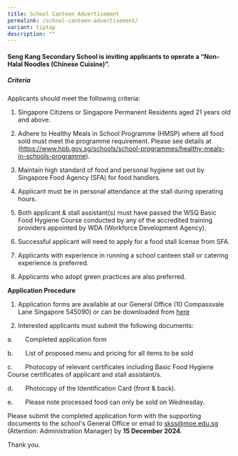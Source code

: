 ```yaml
---
title: School Canteen Advertisement
permalink: /school-canteen-advertisement/
variant: tiptap
description: ""
---
```

<h4>Seng Kang Secondary School is inviting applicants to operate a “Non-Halal Noodles (Chinese Cuisine)”.</h4>
<h5>Criteria</h5>
<p>Applicants should meet the following criteria:</p>
<ol data-tight="true" class="tight">
<li>
<p>Singapore Citizens or Singapore Permanent Residents aged 21 years old
and above.</p>
</li>
<li>
<p>Adhere to Healthy Meals in School Programme (HMSP) where all food sold
must meet the programme requirement. Please see details at (<a href="https://www.hpb.gov.sg/schools/school-programmes/healthy-meals-in-schools-programme" rel="noopener noreferrer nofollow" target="_blank">https://www.hpb.gov.sg/schools/school-programmes/healthy-meals-in-schools-programme</a>).</p>
</li>
<li>
<p>Maintain high standard of food and personal hygiene set out by Singapore
Food Agency (SFA) for food handlers.</p>
</li>
<li>
<p>Applicant must be in personal attendance at the stall during operating
hours.</p>
</li>
<li>
<p>Both applicant &amp; stall assistant(s) must have passed the WSQ Basic
Food Hygiene Course conducted by any of the accredited training providers
appointed by WDA (Workforce Development Agency).</p>
</li>
<li>
<p>Successful applicant will need to apply for a food stall license from
SFA.</p>
</li>
<li>
<p>Applicants with experience in running a school canteen stall or catering
experience is preferred.</p>
</li>
<li>
<p>Applicants who adopt green practices are also preferred.</p>
</li>
</ol>
<p><strong>Application Procedure</strong>
</p>
<ol data-tight="true" class="tight">
<li>
<p>Application forms are available at our General Office (10 Compassvale
Lane Singapore 545090) or can be downloaded from <a href="/files/Canteen_Application_Form_2025___Non_Halal___Noodles_Chinese_Cusine.pdf" rel="noopener nofollow" target="_blank">here</a>
</p>
</li>
<li>
<p>Interested applicants must submit the following documents:</p>
</li>
</ol>
<p>a.&nbsp;&nbsp;&nbsp;&nbsp;&nbsp;&nbsp; Completed application form</p>
<p>b.&nbsp;&nbsp;&nbsp;&nbsp;&nbsp;&nbsp; List of proposed menu and pricing
for all items to be sold</p>
<p>c.&nbsp;&nbsp;&nbsp;&nbsp;&nbsp;&nbsp; Photocopy of relevant certificates
including Basic Food Hygiene Course certificates of applicant and stall
assistant/s.</p>
<p>d.&nbsp;&nbsp;&nbsp;&nbsp;&nbsp;&nbsp; Photocopy of the Identification
Card (front &amp; back).</p>
<p>e.&nbsp;&nbsp;&nbsp;&nbsp;&nbsp;&nbsp; Please note processed food can
only be sold on Wednesday.</p>
<p>Please submit the completed application form with the supporting documents
to the school's General Office or email to <a href="mailto:skss@moe.edu.sg" rel="noopener noreferrer nofollow" target="_blank">skss@moe.edu.sg</a> (Attention: Administration
Manager) by <strong>15 December 2024</strong>.</p>
<p>Thank you.</p>